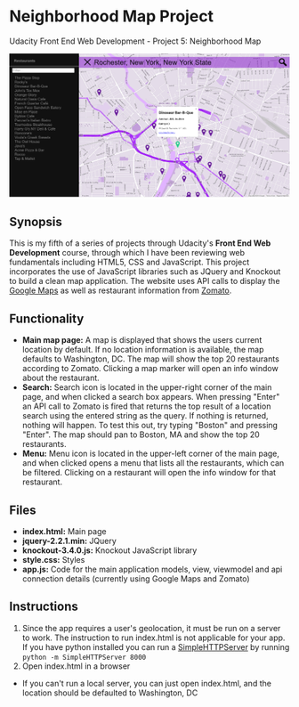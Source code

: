 # Neighborhood Map Project
Udacity Front End Web Development - Project 5: Neighborhood Map

![Application Screenshot](https://raw.githubusercontent.com/ferristocrat/udacity_frontend_p5_neighborhood-map/master/images/screenshot.PNG "Application Screenshot")

## Synopsis

This is my fifth of a series of projects through Udacity's **Front End Web Development** course, through which I have been reviewing web fundamentals including HTML5, CSS and JavaScript.  This project incorporates the use of JavaScript libraries such as JQuery and Knockout to build a clean map application.  The website uses API calls to display the [Google Maps](https://developers.google.com/maps/ "Google Maps") as well as restaurant information from [Zomato](https://developers.zomato.com/documentation "Zomato").

## Functionality

* **Main map page:** A map is displayed that shows the users current location by default. If no location information is available, the map defaults to Washington, DC. The map will show the top 20 restaurants according to Zomato. Clicking a map marker will open an info window about the restaurant.
* **Search:** Search icon is located in the upper-right corner of the main page, and when clicked a search box appears.  When pressing "Enter" an API call to Zomato is fired that returns the top result of a location search using the entered string as the query.  If nothing is returned, nothing will happen.  To test this out, try typing "Boston" and pressing "Enter". The map should pan to Boston, MA and show the top 20 restaurants.
* **Menu:** Menu icon is located in the upper-left corner of the main page, and when clicked opens a menu that lists all the restaurants, which can be filtered.  Clicking on a restaurant will open the info window for that restaurant.

## Files

* **index.html:** Main page
* **jquery-2.2.1.min:** JQuery
* **knockout-3.4.0.js:** Knockout JavaScript library
* **style.css:** Styles
* **app.js:** Code for the main application models, view, viewmodel and api connection details (currently using Google Maps and Zomato)

## Instructions

1. Since the app requires a user's geolocation, it must be run on a server to work. The instruction to run index.html is not applicable for your app.  If you have python installed you can run a [SimpleHTTPServer](https://docs.python.org/2/library/simplehttpserver.html "SimpleHTTPServer") by running `python -m SimpleHTTPServer 8000`
2. Open index.html in a browser

* If you can't run a local server, you can just open index.html, and the location should be defaulted to Washington, DC